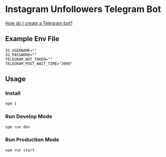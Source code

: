 # Instagram Unfollowers Telegram Bot

[How do I create a Telegram bot?](https://core.telegram.org/bots#3-how-do-i-create-a-bot)

## Example Env File
```
IG_USERNAME=""
IG_PASSWORD=""
TELEGRAM_BOT_TOKEN=""
TELEGRAM_POST_WAIT_TIME="3000"
```

## Usage
### Install
```sh
npm i
```

### Run Develop Mode
```sh
npm run dev
```

### Run Production Mode
```sh
npm run start
```